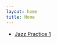 ```yaml
---
layout: home
title: Home
---
```



* [Jazz Practice 1](jazz/jazz1.html)


<!--
1. Scales
	* [Scales 1](jazz/scales1.html)
2. Practice
	* [Practice 1](jazz/jazz1.html)
	* [Practice 2](jazz/jazz2.html)
3. Weekly listening
	* [2b-3](jazz/2b/2b-3.html)
	* [2b-4](jazz/2b/2b-4.html)
	* [2b-5](jazz/2b/2b-5.html)
	* [2b-6](jazz/2b/2b-6.html)
	* [Easter 1](jazz/2b/2b-7.html)
	* [Easter 2](jazz/2b/2b-8.html)
	* [3a-2](jazz/3a/3a-2.html)
-->

<!--
## Music Technology
-->